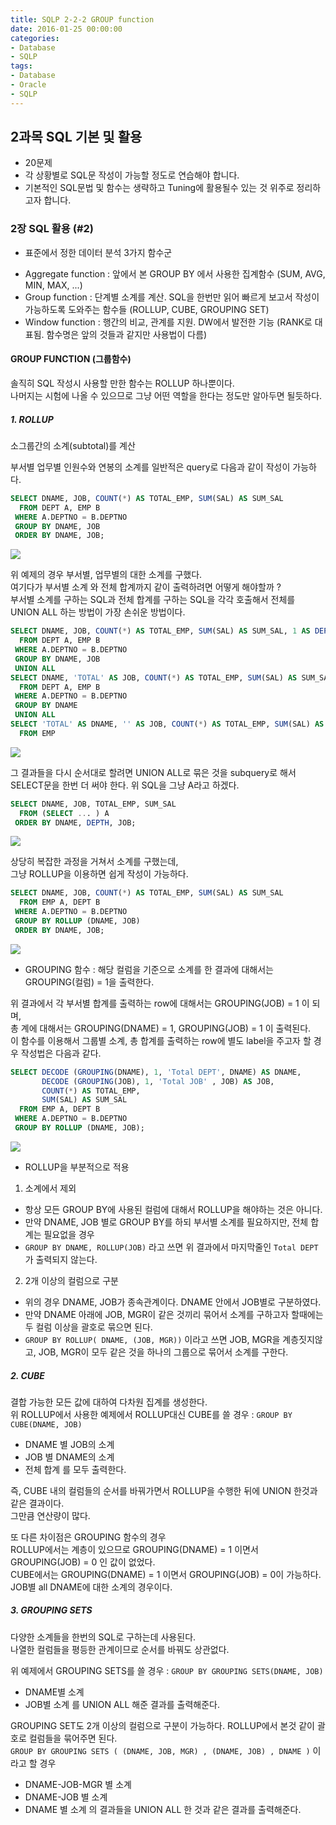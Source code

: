 ```yaml
---
title: SQLP 2-2-2 GROUP function
date: 2016-01-25 00:00:00
categories:
- Database
- SQLP
tags:
- Database
- Oracle
- SQLP
---
```


## 2과목 SQL 기본 및 활용

- 20문제
- 각 상황별로 SQL문 작성이 가능할 정도로 연습해야 합니다.
- 기본적인 SQL문법 및 함수는 생략하고 Tuning에 활용될수 있는 것 위주로 정리하고자 합니다.

### 2장 SQL 활용 (#2)

* 표준에서 정한 데이터 분석 3가지 함수군
- Aggregate function : 앞에서 본 GROUP BY 에서 사용한 집계함수 (SUM, AVG, MIN, MAX, ...)
- Group function : 단계별 소계를 계산. SQL을 한번만 읽어 빠르게 보고서 작성이 가능하도록 도와주는 함수들 (ROLLUP, CUBE, GROUPING SET)
- Window function : 행간의 비교, 관계를 지원. DW에서 발전한 기능 (RANK로 대표됨. 함수명은 앞의 것들과 같지만 사용법이 다름)

#### GROUP FUNCTION (그룹함수)

솔직히 SQL 작성시 사용할 만한 함수는 ROLLUP 하나뿐이다.  
나머지는 시험에 나올 수 있으므로 그냥 어떤 역할을 한다는 정도만 알아두면 될듯하다.

##### 1. ROLLUP

소그룹간의 소계(subtotal)를 계산

부서별 업무별 인원수와 연봉의 소계를 일반적은 query로 다음과 같이 작성이 가능하다.
```SQL
SELECT DNAME, JOB, COUNT(*) AS TOTAL_EMP, SUM(SAL) AS SUM_SAL
  FROM DEPT A, EMP B
 WHERE A.DEPTNO = B.DEPTNO
 GROUP BY DNAME, JOB
 ORDER BY DNAME, JOB;
```
<img src="https://github.com/DevStarSJ/Study/raw/master/Blog/Database/Oracle/sqlp/image/02.03.group.01.png?raw=true">

위 예제의 경우 부서별, 업무별의 대한 소계를 구했다.  
여기다가 부서별 소계 와 전체 합계까지 같이 출력하려면 어떻게 해야할까 ?  
부서별 소계를 구하는 SQL과 전체 합계를 구하는 SQL을 각각 호출해서 전체를 UNION ALL 하는 방법이 가장 손쉬운 방법이다.  

```SQL
SELECT DNAME, JOB, COUNT(*) AS TOTAL_EMP, SUM(SAL) AS SUM_SAL, 1 AS DEPTH
  FROM DEPT A, EMP B
 WHERE A.DEPTNO = B.DEPTNO
 GROUP BY DNAME, JOB
 UNION ALL
SELECT DNAME, 'TOTAL' AS JOB, COUNT(*) AS TOTAL_EMP, SUM(SAL) AS SUM_SAL, 2 AS DEPTH
  FROM DEPT A, EMP B
 WHERE A.DEPTNO = B.DEPTNO
 GROUP BY DNAME
 UNION ALL
SELECT 'TOTAL' AS DNAME, '' AS JOB, COUNT(*) AS TOTAL_EMP, SUM(SAL) AS SUM_SAL, 3 AS DEPTH
  FROM EMP
```
<img src="https://github.com/DevStarSJ/Study/raw/master/Blog/Database/Oracle/sqlp/image/02.03.group.02.png?raw=true">

그 결과들을 다시 순서대로 할려면 UNION ALL로 묶은 것을 subquery로 해서 SELECT문을 한번 더 써야 한다.
위 SQL을 그냥 A라고 하겠다.  

```SQL
SELECT DNAME, JOB, TOTAL_EMP, SUM_SAL
  FROM (SELECT ... ) A
 ORDER BY DNAME, DEPTH, JOB;
```
<img src="https://github.com/DevStarSJ/Study/raw/master/Blog/Database/Oracle/sqlp/image/02.03.group.03.png?raw=true">

상당히 복잡한 과정을 거쳐서 소계를 구했는데,  
그냥 ROLLUP을 이용하면 쉽게 작성이 가능하다.
```SQL
SELECT DNAME, JOB, COUNT(*) AS TOTAL_EMP, SUM(SAL) AS SUM_SAL
  FROM EMP A, DEPT B
 WHERE A.DEPTNO = B.DEPTNO
 GROUP BY ROLLUP (DNAME, JOB)
 ORDER BY DNAME, JOB;
```
<img src="https://github.com/DevStarSJ/Study/raw/master/Blog/Database/Oracle/sqlp/image/02.03.group.04.png?raw=true">

* GROUPING 함수 : 해당 컬럼을 기준으로 소계를 한 결과에 대해서는 GROUPING(컬럼) = 1을 출력한다.  

위 결과에서 각 부서별 합계를 출력하는 row에 대해서는 GROUPING(JOB) = 1 이 되며,  
총 계에 대해서는 GROUPING(DNAME) = 1, GROUPING(JOB) = 1 이 출력된다.  
이 함수를 이용해서 그룹별 소계, 총 합계를 출력하는 row에 별도 label을 주고자 할 경우 작성법은 다음과 같다.

```SQL
SELECT DECODE (GROUPING(DNAME), 1, 'Total DEPT', DNAME) AS DNAME,
       DECODE (GROUPING(JOB), 1, 'Total JOB' , JOB) AS JOB,
       COUNT(*) AS TOTAL_EMP,
       SUM(SAL) AS SUM_SAL
  FROM EMP A, DEPT B
 WHERE A.DEPTNO = B.DEPTNO
 GROUP BY ROLLUP (DNAME, JOB);
```
<img src="https://github.com/DevStarSJ/Study/raw/master/Blog/Database/Oracle/sqlp/image/02.03.group.05.png?raw=true">

* ROLLUP을 부분적으로 적용

1. 소계에서 제외
  - 항상 모든 GROUP BY에 사용된 컬럼에 대해서 ROLLUP을 해야하는 것은 아니다.  
  - 만약 DNAME, JOB 별로 GROUP BY를 하되 부서별 소계를 필요하지만, 전체 합계는 필요없을 경우  
  - `GROUP BY DNAME, ROLLUP(JOB)` 라고 쓰면 위 결과에서 마지막줄인 `Total DEPT`가 출력되지 않는다.  
2. 2개 이상의 컬럼으로 구분
  - 위의 경우 DNAME, JOB가 종속관계이다. DNAME 안에서 JOB별로 구분하였다.
  - 만약 DNAME 아래에 JOB, MGR이 같은 것끼리 묶어서 소계를 구하고자 할때에는 두 컬럼 이상을 괄호로 묶으면 된다.  
  - `GROUP BY ROLLUP( DNAME, (JOB, MGR))` 이라고 쓰면 JOB, MGR을 계층짓지않고, JOB, MGR이 모두 같은 것을 하나의 그룹으로 묶어서 소계를 구한다.

##### 2. CUBE

결합 가능한 모든 값에 대하여 다차원 집계를 생성한다.  
위 ROLLUP에서 사용한 예제에서 ROLLUP대신 CUBE를 쓸 경우 : `GROUP BY CUBE(DNAME, JOB)`
- DNAME 별 JOB의 소계
- JOB 별 DNAME의 소계
- 전체 합계
를 모두 출력한다.

즉, CUBE 내의 컬럼들의 순서를 바꿔가면서 ROLLUP을 수행한 뒤에 UNION 한것과 같은 결과이다.  
그만큼 연산량이 많다.  

또 다른 차이점은 GROUPING 함수의 경우  
ROLLUP에서는 계층이 있으므로 GROUPING(DNAME) = 1 이면서 GROUPING(JOB) = 0 인 값이 없었다.  
CUBE에서는 GROUPING(DNAME) = 1 이면서 GROUPING(JOB) = 0이 가능하다. JOB별 all DNAME에 대한 소계의 경우이다.

##### 3. GROUPING SETS

다양한 소계들을 한번의 SQL로 구하는데 사용된다.  
나열한 컬럼들을 평등한 관계이므로 순서를 바꿔도 상관없다.  

위 예제에서 GROUPING SETS를 쓸 경우  : `GROUP BY GROUPING SETS(DNAME, JOB)`
- DNAME별 소계
- JOB별 소계
를 UNION ALL 해준 결과를 출력해준다.

GROUPING SET도 2개 이상의 컬럼으로 구분이 가능하다. ROLLUP에서 본것 같이 괄호로 컬럼들을 묶어주면 된다.  
`GROUP BY GROUPING SETS ( (DNAME, JOB, MGR) , (DNAME, JOB) , DNAME )` 이라고 할 경우
- DNAME-JOB-MGR 별 소계
- DNAME-JOB 별 소계
- DNAME 별 소계
의 결과들을 UNION ALL 한 것과 같은 결과를 출력해준다.
